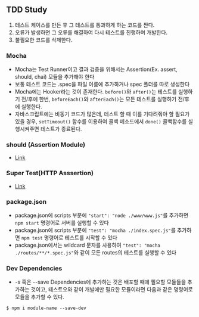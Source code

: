 ## TDD Study

1. 테스트 케이스를 만든 후 그 테스트를 통과하게 하는 코드를 짠다.
2. 오류가 발생하면 그 오류를 해결하여 다시 테스트를 진행하며 개발한다.
3. 불필요한 코드를 삭제한다.

### Mocha
- Mocha는 Test Runner이고 결과 검증을 위해서는 Assertion(Ex. assert, should, chai) 모듈을 추가해야 한다
- 보통 테스트 코드는 .spec을 파일 이름에 추가하거나 spec 폴더를 따로 생성한다
- Mocha에는 Hooker라는 것이 존재한다. `before()`와 `after()`는 테스트를 실행하기 전/후에 한번, `beforeEach()`와 `afterEach()`는 모든 테스트를 실행하기 전/후에 실행한다.
- 자바스크립트에는 비동기 코드가 많은데, 테스트 할 때 이를 기다려줘야 할 필요가 있을 경우, `setTimeout()` 함수를 이용하여 콜백 메소드에서 `done()` 콜백함수를 실행시켜주면 테스트가 종료된다.

### should (Assertion Module)
- [Link](https://github.com/shouldjs/should.js)

### Super Test(HTTP Asssertion)
- [Link](https://github.com/visionmedia/supertest)

### package.json
- package.json에 scripts 부분에 `"start": "node ./www/www.js"`를 추가하면 `npm start` 명령어로 서버를 실행할 수 있다
- package.json에 scripts 부분에 `"test": "mocha ./index.spec.js"`를 추가하면 `npm test` 명령어로 테스트를 시작할 수 있다
- package.json에서는 wildcard 문자를 사용하여 `"test": "mocha ./routes/**/*.spec.js"`와 같이 모든 routes의 테스트를 실행할 수 있다

### Dev Dependencies

- -s 혹은 --save Dependencies에 추가하는 것은 배포할 때에 필요할 모듈들을 추가하는 것이고, 테스트오와 같이 개발에만 필요한 모듈이라면 다음과 같은 명령어로 모듈을 추가할 수 있다.

```
$ npm i module-name --save-dev
```